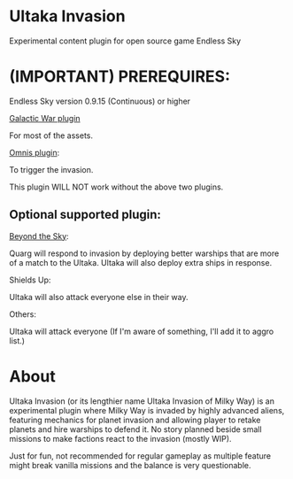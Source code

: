 # Ultaka Invasion
 Experimental content plugin for open source game Endless Sky
 
# (IMPORTANT) PREREQUIRES:
Endless Sky version 0.9.15 (Continuous) or higher

[Galactic War plugin](https://github.com/1010todd/Galactic-War)

For most of the assets.

[Omnis plugin](https://github.com/EndlessSkyCommunity/-Omnis):

To trigger the invasion.

This plugin WILL NOT work without the above two plugins.

## Optional supported plugin:

[Beyond the Sky](https://github.com/1010todd/Beyond-the-Sky):

Quarg will respond to invasion by deploying better warships that are more of a match to the Ultaka. Ultaka will also deploy extra ships in response.

Shields Up:

Ultaka will also attack everyone else in their way.

Others:

Ultaka will attack everyone (If I'm aware of something, I'll add it to aggro list.)

# About
Ultaka Invasion (or its lengthier name Ultaka Invasion of Milky Way) is an experimental plugin where Milky Way is invaded by highly advanced aliens, featuring mechanics for planet invasion and allowing player to retake planets and hire warships to defend it. No story planned beside small missions to make factions react to the invasion (mostly WIP).

Just for fun, not recommended for regular gameplay as multiple feature might break vanilla missions and the balance is very questionable.
